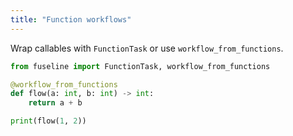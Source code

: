 ```yaml
---
title: "Function workflows"
---
```


Wrap callables with `FunctionTask` or use `workflow_from_functions`.

```python
from fuseline import FunctionTask, workflow_from_functions

@workflow_from_functions
def flow(a: int, b: int) -> int:
    return a + b

print(flow(1, 2))
```

